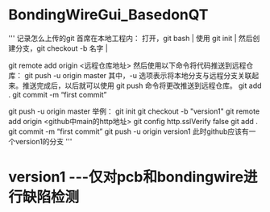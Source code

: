 # BondingWireGui_BasedonQT
'''
记录怎么上传的git
首席在本地工程内：
打开，git bash  |    使用 git init    |   然后创建分支，git checkout -b 名字  |

git remote add origin <远程仓库地址>
然后使用以下命令将代码推送到远程仓库：
git push -u origin master
其中，-u 选项表示将本地分支与远程分支关联起来。推送完成后，以后就可以使用 git push 命令将更改推送到远程仓库。
git add .
git commit -m “first commit”

git push -u origin master
举例：
git init 
git checkout -b "version1"
git remote add origin <github中main的http地址>
git config http.sslVerify false
git add . 
git commit -m “first commit”
git push -u origin version1
此时github应该有一个version1的分支
'''
# version1 ---仅对pcb和bondingwire进行缺陷检测
